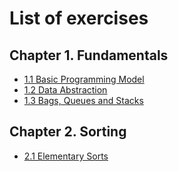 # List of exercises

## Chapter 1. Fundamentals

* [1.1 Basic Programming Model](./1-fundamentals/section/1/exercise/index.md)
* [1.2 Data Abstraction](./1-fundamentals/section/2/exercise/index.md)
* [1.3 Bags, Queues and Stacks](./1-fundamentals/section/3/exercise/index.md)

## Chapter 2. Sorting

* [2.1 Elementary Sorts](./2-sorting/section/1/exercise/index.md)